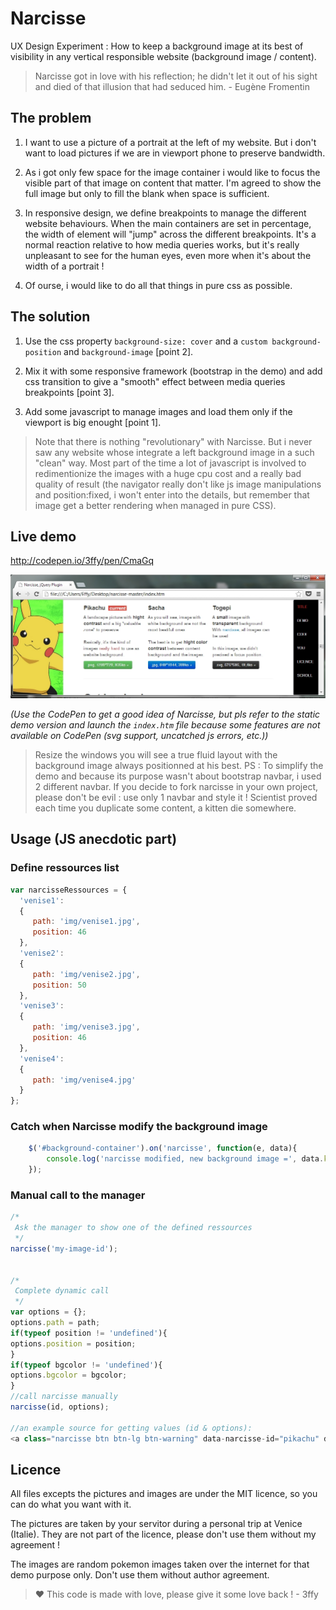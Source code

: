 Narcisse
========

UX Design Experiment : How to keep a background image at its best of visibility in any vertical responsible website (background image / content).

> Narcisse got in love with his reflection; he didn't let it out of his sight and died of that illusion that had seduced him. -
Eugène Fromentin

The problem
-----------

1. I want to use a picture of a portrait at the left of my website. But i don't want to load pictures if we are in viewport phone to preserve bandwidth.

2. As i got only few space for the image container i would like to focus the visible part of that image on content that matter. I'm agreed to show the full image but only to fill the blank when space is sufficient.

3. In responsive design, we define breakpoints to manage the different website behaviours. When the main containers are set in percentage, the width of element will "jump" across the different breakpoints. It's a normal reaction relative to how media queries works, but it's really unpleasant to see for the human eyes, even more when it's about the width of a portrait !

4. Of ourse, i would like to do all that things in pure css as possible.

The solution
------------

1. Use the css property `background-size: cover` and a `custom background-position` and `background-image` [point 2].

2. Mix it with some responsive framework (bootstrap in the demo) and add css transition to give a "smooth" effect between media queries breakpoints [point 3].

3. Add some javascript to manage images and load them only if the viewport is big enought [point 1].

>Note that there is nothing "revolutionary" with Narcisse. But i never saw any website whose integrate a left background image in a such "clean" way. Most part of the time a lot of javascript is involved to redimentionize the images with a huge cpu cost and a really bad quality of result (the navigator really don't like js image manipulations and position:fixed, i won't enter into the details, but remember that image get a better rendering when managed in pure CSS).

Live demo
---------

<http://codepen.io/3ffy/pen/CmaGq>

[![A screenshot of Narcisse in action](https://raw.githubusercontent.com/3ffy/narcisse/master/img/demo2.jpg)](http://codepen.io/3ffy/pen/CmaGq)

*(Use the CodePen to get a good idea of Narcisse, but pls refer to the static demo version and launch the `index.htm` file because some features are not available on CodePen (svg support, uncatched js errors, etc.))*

> Resize the windows you will see a true fluid layout with the background image always positionned at his best.
> PS : To simplify the demo and because its purpose wasn't about bootstrap navbar, i used 2 different navbar. If you decide to fork narcisse in your own project, please don't be evil : use only 1 navbar and style it ! Scientist proved each time you duplicate some content, a kitten die somewhere.

Usage (JS anecdotic part)
-------------------------

### Define ressources list

```javascript
var narcisseRessources = {
  'venise1':
  {
     path: 'img/venise1.jpg',
     position: 46
  },
  'venise2':
  {
     path: 'img/venise2.jpg',
     position: 50
  },
  'venise3':
  {
     path: 'img/venise3.jpg',
     position: 46
  },
  'venise4':
  {
     path: 'img/venise4.jpg'
  }
};
```

### Catch when Narcisse modify the background image

```javascript
    $('#background-container').on('narcisse', function(e, data){
        console.log('narcisse modified, new background image =', data.key);
    });
```

### Manual call to the manager

```javascript
/*
 Ask the manager to show one of the defined ressources
 */
narcisse('my-image-id');


/*
 Complete dynamic call
 */
var options = {};
options.path = path;
if(typeof position != 'undefined'){
options.position = position;
}
if(typeof bgcolor != 'undefined'){
options.bgcolor = bgcolor;
}
//call narcisse manually
narcisse(id, options);

//an example source for getting values (id & options):
<a class="narcisse btn btn-lg btn-warning" data-narcisse-id="pikachu" data-narcisse-position="56" data-narcisse-path="img/pikachu.png" href="#" title="show pikachu">Click to use Pikachu ! (*.png)</a>
```

Licence
-------

All files excepts the pictures and images are under the MIT licence, so you can do what you want with it. 

The pictures are taken by your servitor during a personal trip at Venice (Italie). They are not part of the licence, please don't use them without my agreement !

The images are random pokemon images taken over the internet for that demo purpose only. Don't use them without author agreement.

> :heart: This code is made with love, please give it some love back ! - 3ffy